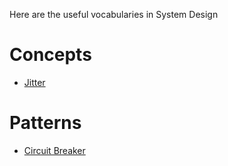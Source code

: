 Here are the useful vocabularies in System Design

# Concepts
- [Jitter](https://aws.amazon.com/blogs/architecture/exponential-backoff-and-jitter)


# Patterns
- [Circuit Breaker](https://docs.microsoft.com/en-us/azure/architecture/patterns/circuit-breaker)
